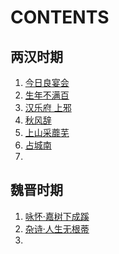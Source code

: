 # CONTENTS

## 两汉时期

1. [今日良宴会](两汉时期/今日良宴会.md)
2. [生年不满百](两汉时期/生年不满百.md)
3. [汉乐府 上邪](两汉时期/汉乐府-上邪.md)
4. [秋风辞](两汉时期/秋风辞.md)
5. [上山采蘼芜](两汉时期/上山采蘼芜.md)
6. [占城南](两汉时期/战城南.md)
7. 

## 魏晋时期

1. [咏怀·嘉树下成蹊](魏晋时期/咏怀·嘉树下成蹊.md)
2. [杂诗·人生无根蒂](魏晋时期/杂诗·人生无根蒂.md)
3.
